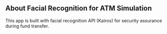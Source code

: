 
## About Facial Recognition for ATM Simulation

This app is built with facial recognition API (Kairos) for security assurance during fund transfer.